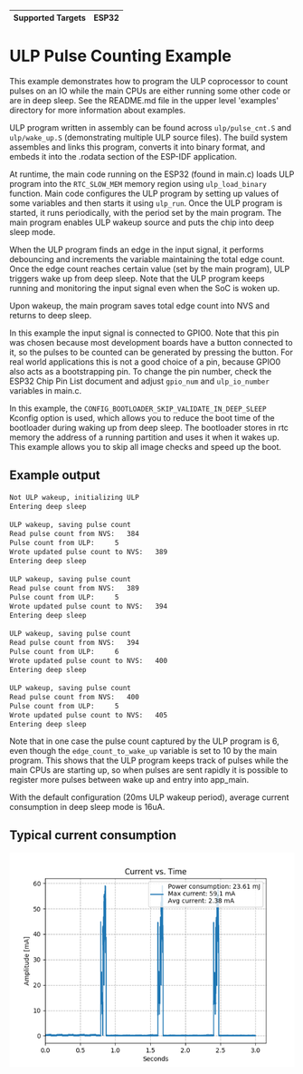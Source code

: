 | Supported Targets | ESP32 |
| ----------------- | ----- |

# ULP Pulse Counting Example

This example demonstrates how to program the ULP coprocessor to count pulses on an IO while the main CPUs are either running some other code or are in deep sleep. See the README.md file in the upper level 'examples' directory for more information about examples.

ULP program written in assembly can be found across `ulp/pulse_cnt.S` and `ulp/wake_up.S` (demonstrating multiple ULP source files). The build system assembles and links this program, converts it into binary format, and embeds it into the .rodata section of the ESP-IDF application.
 
At runtime, the main code running on the ESP32 (found in main.c) loads ULP program into the `RTC_SLOW_MEM` memory region using `ulp_load_binary` function. Main code configures the ULP program by setting up values of some variables and then starts it using `ulp_run`. Once the ULP program is started, it runs periodically, with the period set by the main program. The main program enables ULP wakeup source and puts the chip into deep sleep mode.

When the ULP program finds an edge in the input signal, it performs debouncing and increments the variable maintaining the total edge count. Once the edge count reaches certain value (set by the main program), ULP triggers wake up from deep sleep. Note that the ULP program keeps running and monitoring the input signal even when the SoC is woken up.

Upon wakeup, the main program saves total edge count into NVS and returns to deep sleep.  

In this example the input signal is connected to GPIO0. Note that this pin was chosen because most development boards have a button connected to it, so the pulses to be counted can be generated by pressing the button. For real world applications this is not a good choice of a pin, because GPIO0 also acts as a bootstrapping pin. To change the pin number, check the ESP32 Chip Pin List document and adjust `gpio_num` and `ulp_io_number` variables in main.c.

In this example, the `CONFIG_BOOTLOADER_SKIP_VALIDATE_IN_DEEP_SLEEP` Kconfig option is used, which allows you to reduce the boot time of the bootloader during waking up from deep sleep. The bootloader stores in rtc memory the address of a running partition and uses it when it wakes up. This example allows you to skip all image checks and speed up the boot.

## Example output

```
Not ULP wakeup, initializing ULP
Entering deep sleep

ULP wakeup, saving pulse count
Read pulse count from NVS:   384
Pulse count from ULP:     5
Wrote updated pulse count to NVS:   389
Entering deep sleep

ULP wakeup, saving pulse count
Read pulse count from NVS:   389
Pulse count from ULP:     5
Wrote updated pulse count to NVS:   394
Entering deep sleep

ULP wakeup, saving pulse count
Read pulse count from NVS:   394
Pulse count from ULP:     6
Wrote updated pulse count to NVS:   400
Entering deep sleep

ULP wakeup, saving pulse count
Read pulse count from NVS:   400
Pulse count from ULP:     5
Wrote updated pulse count to NVS:   405
Entering deep sleep
```

Note that in one case the pulse count captured by the ULP program is 6, even though the `edge_count_to_wake_up` variable is set to 10 by the main program. This shows that the ULP program keeps track of pulses while the main CPUs are starting up, so when pulses are sent rapidly it is possible to register more pulses between wake up and entry into app_main.

With the default configuration (20ms ULP wakeup period), average current consumption in deep sleep mode is 16uA.

## Typical current consumption

![CurrentConsumption](image/ulp_power_graph.png)

